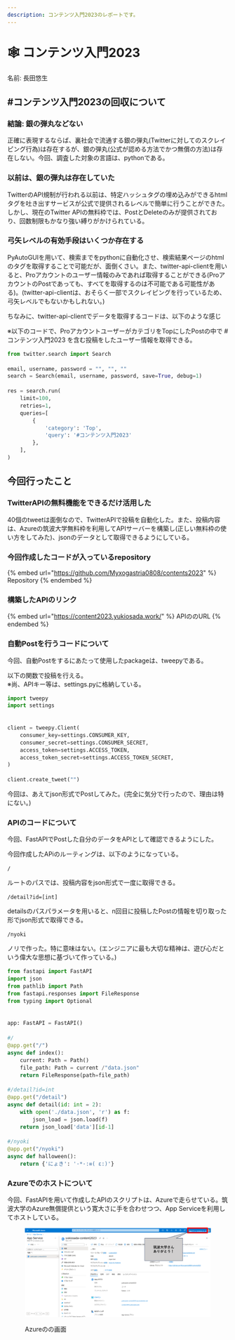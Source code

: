 ```yaml
---
description: コンテンツ入門2023のレポートです。
---
```


# 🕸 コンテンツ入門2023

名前: 長田悠生

## #コンテンツ入門2023の回収について

### 結論: 銀の弾丸などない

正確に表現するならば、裏社会で流通する銀の弾丸(Twitterに対してのスクレイピング行為)は存在するが、銀の弾丸(公式が認める方法でかつ無償の方法)は存在しない。今回、調査した対象の言語は、pythonである。

### 以前は、銀の弾丸は存在していた

TwitterのAPI規制が行われる以前は、特定ハッシュタグの埋め込みができるhtmlタグを吐き出すサービスが公式で提供されるレベルで簡単に行うことができた。しかし、現在のTwitter APIの無料枠では、PostとDeleteのみが提供されており、回数制限もかなり強い縛りがかけられている。

### 弓矢レベルの有効手段はいくつか存在する

PyAutoGUIを用いて、検索までをpythonに自動化させ、検索結果ページのhtmlのタグを取得することで可能だが、面倒くさい。また、twitter-api-clientを用いると、Proアカウントのユーザー情報のみであれば取得することができる(ProアカウントのPostであっても、すべてを取得するのは不可能である可能性がある)。(twitter-api-clientは、おそらく一部でスクレイピングを行っているため、弓矢レベルでもないかもしれない。)

ちなみに、twitter-api-clientでデータを取得するコードは、以下のような感じ

※以下のコードで、ProアカウントユーザーがカテゴリをTopにしたPostの中で #コンテンツ入門2023 を含む投稿をしたユーザー情報を取得できる。

```python
from twitter.search import Search

email, username, password = "", "", ""
search = Search(email, username, password, save=True, debug=1)

res = search.run(
    limit=100,
    retries=1,
    queries=[
        {
            'category': 'Top',
            'query': '#コンテンツ入門2023'
        },
    ],
)

```

## 今回行ったこと

### TwitterAPIの無料機能をできるだけ活用した

40個のtweetは面倒なので、TwitterAPIで投稿を自動化した。また、投稿内容は、Azureの筑波大学無料枠を利用してAPIサーバーを構築し(正しい無料枠の使い方をしてみた)、jsonのデータとして取得できるようにしている。

### 今回作成したコードが入っているrepository

{% embed url="https://github.com/Myxogastria0808/contents2023" %}
Repository
{% endembed %}

### 構築したAPIのリンク

{% embed url="https://content2023.yukiosada.work/" %}
APIののURL
{% endembed %}

### 自動Postを行うコードについて

今回、自動Postをするにあたって使用したpackageは、tweepyである。

以下の関数で投稿を行える。\
※尚、APIキー等は、settings.pyに格納している。

```python
import tweepy
import settings


client = tweepy.Client(
    consumer_key=settings.CONSUMER_KEY,
    consumer_secret=settings.CONSUMER_SECRET,
    access_token=settings.ACCESS_TOKEN,
    access_token_secret=settings.ACCESS_TOKEN_SECRET,
)

client.create_tweet("")
```

今回は、あえてjson形式でPostしてみた。(完全に気分で行ったので、理由は特にない。)

### APIのコードについて

今回、FastAPIでPostした自分のデータをAPIとして確認できるようにした。

今回作成したAPiのルーティングは、以下のようになっている。

`/`&#x20;

ルートのパスでは、投稿内容をjson形式で一度に取得できる。

`/detail?id=[int]`

detailsのパスパラメータを用いると、n回目に投稿したPostの情報を切り取った形でjson形式で取得できる。

`/nyoki`

ノリで作った。特に意味はない。(エンジニアに最も大切な精神は、遊び心だという偉大な思想に基づいて作っている。)

```python
from fastapi import FastAPI
import json
from pathlib import Path
from fastapi.responses import FileResponse
from typing import Optional


app: FastAPI = FastAPI()

#/
@app.get("/")
async def index():
    current: Path = Path()
    file_path: Path = current /"data.json"
    return FileResponse(path=file_path)

#/detail?id=int
@app.get("/detail")
async def detail(id: int = 2):
    with open('./data.json', 'r') as f:
        json_load = json.load(f)
    return json_load['data'][id-1]

#/nyoki
@app.get("/nyoki")
async def halloween():
    return {'にょき': '·*·:≡( ε:)'}
```

### Azureでのホストについて

今回、FastAPIを用いて作成したAPIのスクリプトは、Azureで走らせている。筑波大学のAzure無償提供という寛大さに手を合わせつつ、App Serviceを利用してホストしている。

<figure><img src=".gitbook/assets/画像1.png" alt=""><figcaption><p>Azureのの画面</p></figcaption></figure>
